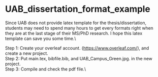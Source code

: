 # UAB_dissertation_format_example

Since UAB does not provide latex template for the thesis/dissertation, students may need to spend many hours to get every formats right when they are at the last stage of their MS/PhD research. I hope this latex template can save you some time.\

Step 1: Create your overleaf account. (https://www.overleaf.com/), and create a new project.\
Step 2: Put main.tex, bibfile.bib, and UAB_Campus_Green.jpg. in the new project.\
Step 3: Compile and check the pdf file.\
